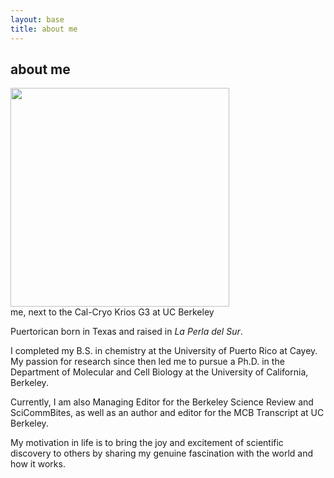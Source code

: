 ```yaml
---
layout: base
title: about me
---
```


<div class="about-container">
  <div class="text">
    <h2>about me</h2>
    <img src="https://hltorresvera.github.io/assets/images/me.jpg" width="350" />
    <div class="caption">me, next to the Cal-Cryo Krios G3 at UC Berkeley </div>
  </div>
  
  <div class="image">
    <p>Puertorican born in Texas and raised in <i>La Perla del Sur</i>.</p>
    <p>I completed my B.S. in chemistry at the University of Puerto Rico at Cayey. 
    My passion for research since then led me to pursue a Ph.D. in the Department of Molecular and Cell Biology at the University of California, Berkeley.</p>
    <p>Currently, I am also Managing Editor for the Berkeley Science Review and SciCommBites, as well as an author and editor for the MCB Transcript at UC Berkeley.</p>
    <p>My motivation in life is to bring the joy and excitement of scientific discovery to others by sharing my genuine fascination with the world and how it works.</p>
  </div>
</div>

